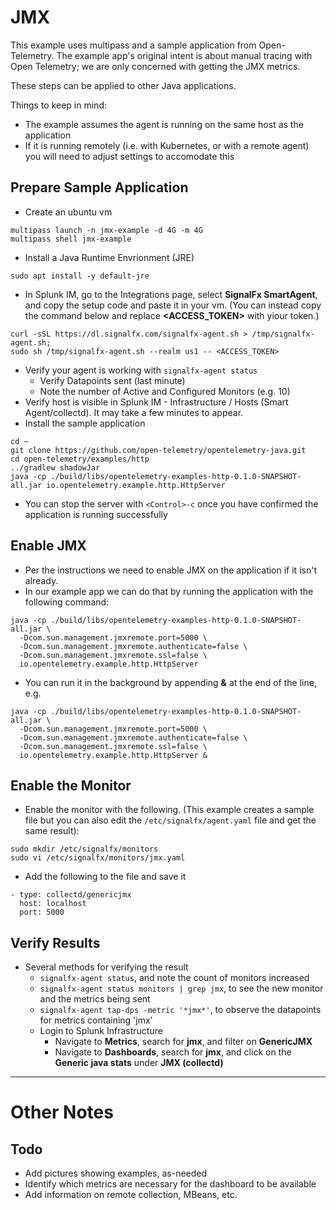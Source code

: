 # JMX

This example uses multipass and a sample application from Open-Telemetry. The example app's original intent is about manual tracing with Open Telemetry; we are only concerned with getting the JMX metrics.

These steps can be applied to other Java applications.

Things to keep in mind:
* The example assumes the agent is running on the same host as the application
* If it is running remotely (i.e. with Kubernetes, or with a remote agent) you will need to adjust settings to accomodate this

## Prepare Sample Application
* Create an ubuntu vm

```
multipass launch -n jmx-example -d 4G -m 4G
multipass shell jmx-example
```
* Install a Java Runtime Envrionment (JRE)

```
sudo apt install -y default-jre
```
* In Splunk IM, go to the Integrations page, select **SignalFx SmartAgent**, and copy the setup code and paste it in your vm. (You can instead copy the command below and replace **<ACCESS_TOKEN>** with yiour token.)

```
curl -sSL https://dl.signalfx.com/signalfx-agent.sh > /tmp/signalfx-agent.sh;
sudo sh /tmp/signalfx-agent.sh --realm us1 -- <ACCESS_TOKEN>
```
* Verify your agent is working with ```signalfx-agent status```
  * Verify Datapoints sent (last minute)
  * Note the number of Active and Configured Monitors (e.g. 10)
* Verify host is visible in Splunk IM - Infrastructure / Hosts (Smart Agent/collectd). It may take a few minutes to appear.
* Install the sample application

```
cd ~
git clone https://github.com/open-telemetry/opentelemetry-java.git
cd open-telemetry/examples/http
../gradlew shadowJar
java -cp ./build/libs/opentelemetry-examples-http-0.1.0-SNAPSHOT-all.jar io.opentelemetry.example.http.HttpServer
```
* You can stop the server with ```<Control>-c``` once you have confirmed the application is running successfully 

## Enable JMX
* Per the instructions we need to enable JMX on the application if it isn't already.
* In our example app we can do that by running the application with the following command:

```
java -cp ./build/libs/opentelemetry-examples-http-0.1.0-SNAPSHOT-all.jar \
  -Dcom.sun.management.jmxremote.port=5000 \
  -Dcom.sun.management.jmxremote.authenticate=false \
  -Dcom.sun.management.jmxremote.ssl=false \
  io.opentelemetry.example.http.HttpServer
```
* You can run it in the background by appending **&** at the end of the line, e.g.

```
java -cp ./build/libs/opentelemetry-examples-http-0.1.0-SNAPSHOT-all.jar \
  -Dcom.sun.management.jmxremote.port=5000 \
  -Dcom.sun.management.jmxremote.authenticate=false \
  -Dcom.sun.management.jmxremote.ssl=false \
  io.opentelemetry.example.http.HttpServer &
```

## Enable the Monitor
* Enable the monitor with the following. (This example creates a sample file but you can also edit the ```/etc/signalfx/agent.yaml``` file and get the same result):

```
sudo mkdir /etc/signalfx/monitors
sudo vi /etc/signalfx/monitors/jmx.yaml
```
* Add the following to the file and save it

```
- type: collectd/genericjmx
  host: localhost
  port: 5000
```

## Verify Results
* Several methods for verifying the result
  * ```signalfx-agent status```, and note the count of monitors increased
  * ```signalfx-agent status monitors | grep jmx```, to see the new monitor and the metrics being sent
  * ```signalfx-agent tap-dps -metric '*jmx*'```, to observe the datapoints for metrics containing 'jmx'
  * Login to Splunk Infrastructure
    * Navigate to **Metrics**, search for **jmx**, and filter on **GenericJMX**
    * Navigate to **Dashboards**, search for **jmx**, and click on the **Generic java stats** under **JMX (collectd)**

---

# Other Notes

## Todo
* Add pictures showing examples, as-needed
* Identify which metrics are necessary for the dashboard to be available
* Add information on remote collection, MBeans, etc.
